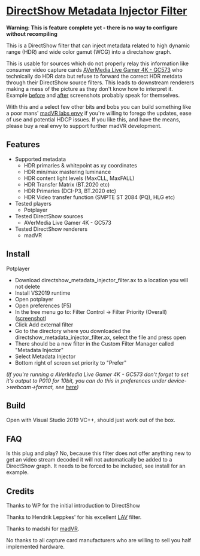 # [DirectShow Metadata Injector Filter](https://github.com/defl/directshow_metadata_injector_filter)

**Warning: This is feature complete yet - there is no way to configure without recompiling**

This is a DirectShow filter that can inject metadata related to high dynamic range (HDR) and wide color gamut (WCG) 
into a directshow graph.

This is usable for sources which do not properly relay this information like consumer video capture cards 
[AVerMedia Live Gamer 4K - GC573](https://www.avermedia.com/us/product-detail/GC573) who technically do HDR 
data but refuse to forward the correct HDR metdata through their DirectShow source filters. 
This leads to downstream renderers making a mess of the picture as they don't know how to interpret it.
Example [before](images/without.png) and [after](images/with.png) screenshots probably speak for themselves.

With this and a select few other bits and bobs you can build something like a poor mans' [madVR labs envy](https://madvrenvy.com/) if you're willing to forego the updates, ease of use and potential HDCP issues. If you like this, and have the means, please buy a real envy to support further madVR development.

## Features

* Supported metadata
    * HDR primaries & whitepoint as xy coordinates
	* HDR min/max mastering luminance
	* HDR content light levels (MaxCLL, MaxFALL)
	* HDR Transfer Matrix (BT.2020 etc)
	* HDR Primaries (DCI-P3, BT.2020 etc)
	* HDR Video transfer function (SMPTE ST 2084 (PQ), HLG etc)
* Tested players
    * Potplayer
* Tested DirectShow sources
	* AVerMedia Live Gamer 4K - GC573
* Tested DirectShow renderers
    * madVR

## Install

Potplayer

* Download directshow_metadata_injector_filter.ax to a location you will not delete
* Install VS2019 runtime
* Open potplayer
* Open preferences (F5)
* In the tree menu go to: Filter Control -> Filter Priority (Overall) ([screenshot](images/potplayer_settings.png))
* Click Add external filter
* Go to the directory where you downloaded the directshow_metadata_injector_filter.ax, select the file and press open
* There should be a new filter in the Custom Filter Manager called "Metadata Injector"
* Select Metadata Injector
* Bottom right of screen set priority to "Prefer"

*(If you're running a AVerMedia Live Gamer 4K - GC573 don't forget to set it's output to P010 for 10bit, you can do this in preferences under device->webcam->format, see [here](images/potplayer_avermedia_settings.png))*

## Build

Open with Visual Studio 2019 VC++, should just work out of the box.

## FAQ

Is this plug and play? No, because this filter does not offer anything new to get an video stream decoded it will not automatically be added to a DirectShow graph. It needs to be forced to be included, see install for an example.


## Credits

Thanks to WP for the initial introduction to DirectShow 

Thanks to Hendrik Leppkes' for his excellent [LAV](https://github.com/Nevcairiel/LAVFilters/releases) filter.

Thanks to madshi for [madVR](http://madvr.com/).

No thanks to all capture card manufacturers who are willing to sell you half implemented hardware.